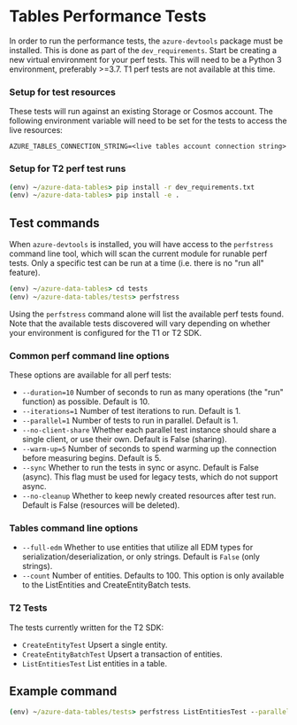 # Tables Performance Tests

In order to run the performance tests, the `azure-devtools` package must be installed. This is done as part of the `dev_requirements`.
Start be creating a new virtual environment for your perf tests. This will need to be a Python 3 environment, preferably >=3.7.
T1 perf tests are not available at this time.

### Setup for test resources

These tests will run against an existing Storage or Cosmos account. The following environment variable will need to be set for the tests to access the live resources:
```
AZURE_TABLES_CONNECTION_STRING=<live tables account connection string>
```

### Setup for T2 perf test runs

```cmd
(env) ~/azure-data-tables> pip install -r dev_requirements.txt
(env) ~/azure-data-tables> pip install -e .
```

## Test commands

When `azure-devtools` is installed, you will have access to the `perfstress` command line tool, which will scan the current module for runable perf tests. Only a specific test can be run at a time (i.e. there is no "run all" feature).

```cmd
(env) ~/azure-data-tables> cd tests
(env) ~/azure-data-tables/tests> perfstress
```
Using the `perfstress` command alone will list the available perf tests found. Note that the available tests discovered will vary depending on whether your environment is configured for the T1 or T2 SDK.

### Common perf command line options
These options are available for all perf tests:
- `--duration=10` Number of seconds to run as many operations (the "run" function) as possible. Default is 10.
- `--iterations=1` Number of test iterations to run. Default is 1.
- `--parallel=1` Number of tests to run in parallel. Default is 1.
- `--no-client-share` Whether each parallel test instance should share a single client, or use their own. Default is False (sharing).
- `--warm-up=5` Number of seconds to spend warming up the connection before measuring begins. Default is 5.
- `--sync` Whether to run the tests in sync or async. Default is False (async). This flag must be used for legacy tests, which do not support async.
- `--no-cleanup` Whether to keep newly created resources after test run. Default is False (resources will be deleted).

### Tables command line options
- `--full-edm` Whether to use entities that utilize all EDM types for serialization/deserialization, or only strings. Default is `False` (only strings).
- `--count` Number of entities. Defaults to 100. This option is only available to the ListEntities and CreateEntityBatch tests.

### T2 Tests
The tests currently written for the T2 SDK:
- `CreateEntityTest` Upsert a single entity.
- `CreateEntityBatchTest` Upsert a transaction of entities.
- `ListEntitiesTest` List entities in a table.


## Example command
```cmd
(env) ~/azure-data-tables/tests> perfstress ListEntitiesTest --parallel=2 --count=1250 --full-edm
```